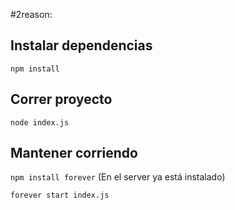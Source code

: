 #2reason:

## Instalar dependencias
`npm install`

## Correr proyecto
`node index.js`

## Mantener corriendo
`npm install forever` (En el server ya está instalado)

`forever start index.js`

